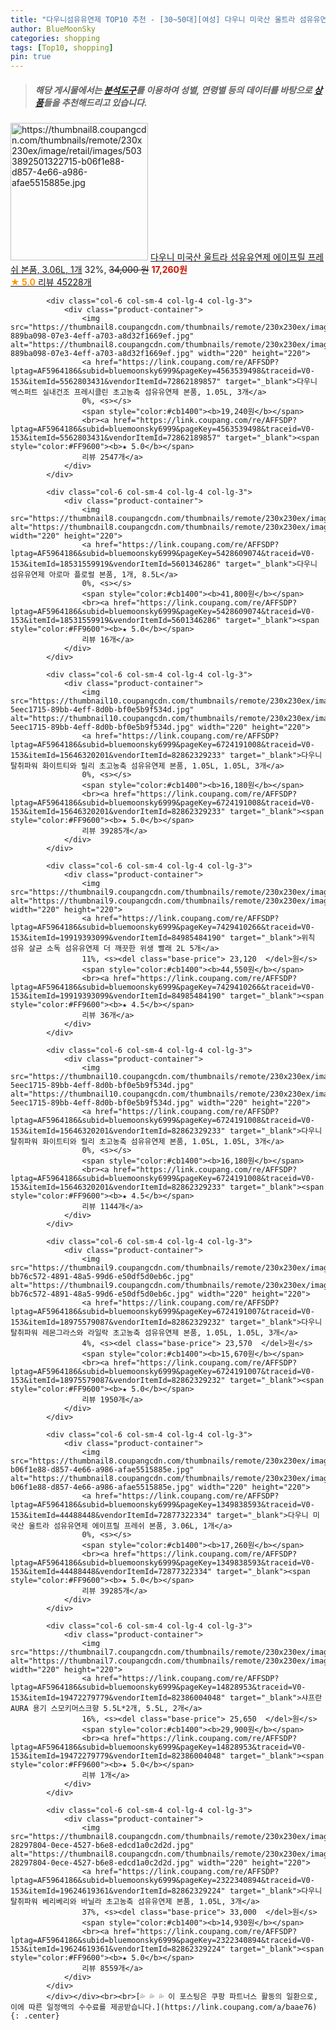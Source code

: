 ```yaml
---
title: "다우니섬유유연제 TOP10 추천 - [30~50대][여성] 다우니 미국산 울트라 섬유유연제 에이프릴 프레쉬 본품, 3.06L, 1개"
author: BlueMoonSky
categories: shopping
tags: [Top10, shopping]
pin: true
---
```


> ##### 해당 게시물에서는 [**분석도구**](https://itemscout.io/)를 이용하여 **성별**, **연령별** 등의 데이터를 바탕으로 [**상품**](https://link.coupang.com/a/baae76)들을 추천해드리고 있습니다.
<div class="container"><div class="row">
            <div class="col-6 col-sm-4 col-lg-4 col-lg-3">
                <div class="product-container">
                    <img src="https://thumbnail8.coupangcdn.com/thumbnails/remote/230x230ex/image/retail/images/5033892501322715-b06f1e88-d857-4e66-a986-afae5515885e.jpg" alt="https://thumbnail8.coupangcdn.com/thumbnails/remote/230x230ex/image/retail/images/5033892501322715-b06f1e88-d857-4e66-a986-afae5515885e.jpg" width="220" height="220">
                    <a href="https://link.coupang.com/re/AFFSDP?lptag=AF5964186&subid=bluemoonsky6999&pageKey=1349838593&traceid=V0-153&itemId=44488448&vendorItemId=72877322334" target="_blank">다우니 미국산 울트라 섬유유연제 에이프릴 프레쉬 본품, 3.06L, 1개</a>
                    32%, <s><del class="base-price"> 34,000  </del>원</s> 
                    <span style="color:#cb1400"><b>17,260원</b></span>
                    <br><a href="https://link.coupang.com/re/AFFSDP?lptag=AF5964186&subid=bluemoonsky6999&pageKey=1349838593&traceid=V0-153&itemId=44488448&vendorItemId=72877322334" target="_blank"><span style="color:#FF9600"><b>★ 5.0</b></span>
                    리뷰 45228개</a>
                </div>
            </div>
            
            <div class="col-6 col-sm-4 col-lg-4 col-lg-3">
                <div class="product-container">
                    <img src="https://thumbnail8.coupangcdn.com/thumbnails/remote/230x230ex/image/retail/images/5129275435473444-889ba098-07e3-4eff-a703-a8d32f1669ef.jpg" alt="https://thumbnail8.coupangcdn.com/thumbnails/remote/230x230ex/image/retail/images/5129275435473444-889ba098-07e3-4eff-a703-a8d32f1669ef.jpg" width="220" height="220">
                    <a href="https://link.coupang.com/re/AFFSDP?lptag=AF5964186&subid=bluemoonsky6999&pageKey=4563539498&traceid=V0-153&itemId=5562803431&vendorItemId=72862189857" target="_blank">다우니 엑스퍼트 실내건조 프레시클린 초고농축 섬유유연제 본품, 1.05L, 3개</a>
                    0%, <s></s> 
                    <span style="color:#cb1400"><b>19,240원</b></span>
                    <br><a href="https://link.coupang.com/re/AFFSDP?lptag=AF5964186&subid=bluemoonsky6999&pageKey=4563539498&traceid=V0-153&itemId=5562803431&vendorItemId=72862189857" target="_blank"><span style="color:#FF9600"><b>★ 5.0</b></span>
                    리뷰 2547개</a>
                </div>
            </div>
            
            <div class="col-6 col-sm-4 col-lg-4 col-lg-3">
                <div class="product-container">
                    <img src="https://thumbnail8.coupangcdn.com/thumbnails/remote/230x230ex/image/vendor_inventory/6dcf/542e0f55881575a12ac7bac1eae2f1907d7904fb30daffac5383088628a0.jpg" alt="https://thumbnail8.coupangcdn.com/thumbnails/remote/230x230ex/image/vendor_inventory/6dcf/542e0f55881575a12ac7bac1eae2f1907d7904fb30daffac5383088628a0.jpg" width="220" height="220">
                    <a href="https://link.coupang.com/re/AFFSDP?lptag=AF5964186&subid=bluemoonsky6999&pageKey=5428609074&traceid=V0-153&itemId=18531559919&vendorItemId=5601346286" target="_blank">다우니 섬유유연제 아로마 플로럴 본품, 1개, 8.5L</a>
                    0%, <s></s> 
                    <span style="color:#cb1400"><b>41,800원</b></span>
                    <br><a href="https://link.coupang.com/re/AFFSDP?lptag=AF5964186&subid=bluemoonsky6999&pageKey=5428609074&traceid=V0-153&itemId=18531559919&vendorItemId=5601346286" target="_blank"><span style="color:#FF9600"><b>★ 5.0</b></span>
                    리뷰 16개</a>
                </div>
            </div>
            
            <div class="col-6 col-sm-4 col-lg-4 col-lg-3">
                <div class="product-container">
                    <img src="https://thumbnail10.coupangcdn.com/thumbnails/remote/230x230ex/image/retail/images/4340648867049258-5eec1715-89bb-4eff-8d0b-bf0e5b9f534d.jpg" alt="https://thumbnail10.coupangcdn.com/thumbnails/remote/230x230ex/image/retail/images/4340648867049258-5eec1715-89bb-4eff-8d0b-bf0e5b9f534d.jpg" width="220" height="220">
                    <a href="https://link.coupang.com/re/AFFSDP?lptag=AF5964186&subid=bluemoonsky6999&pageKey=6724191008&traceid=V0-153&itemId=15646320201&vendorItemId=82862329233" target="_blank">다우니 탈취파워 화이트티와 릴리 초고농축 섬유유연제 본품, 1.05L, 1.05L, 3개</a>
                    0%, <s></s> 
                    <span style="color:#cb1400"><b>16,180원</b></span>
                    <br><a href="https://link.coupang.com/re/AFFSDP?lptag=AF5964186&subid=bluemoonsky6999&pageKey=6724191008&traceid=V0-153&itemId=15646320201&vendorItemId=82862329233" target="_blank"><span style="color:#FF9600"><b>★ 5.0</b></span>
                    리뷰 39285개</a>
                </div>
            </div>
            
            <div class="col-6 col-sm-4 col-lg-4 col-lg-3">
                <div class="product-container">
                    <img src="https://thumbnail9.coupangcdn.com/thumbnails/remote/230x230ex/image/vendor_inventory/58c3/f3e8f3c50e4bf1c1272d9a621de01ace6c065c8bb2b71a603519cacba55d.jpg" alt="https://thumbnail9.coupangcdn.com/thumbnails/remote/230x230ex/image/vendor_inventory/58c3/f3e8f3c50e4bf1c1272d9a621de01ace6c065c8bb2b71a603519cacba55d.jpg" width="220" height="220">
                    <a href="https://link.coupang.com/re/AFFSDP?lptag=AF5964186&subid=bluemoonsky6999&pageKey=7429410266&traceid=V0-153&itemId=19919393099&vendorItemId=84985484190" target="_blank">위칙 섬유 살균 소독 섬유유연제 더 깨끗한 위생 빨래 2L 5개</a>
                    11%, <s><del class="base-price"> 23,120  </del>원</s> 
                    <span style="color:#cb1400"><b>44,550원</b></span>
                    <br><a href="https://link.coupang.com/re/AFFSDP?lptag=AF5964186&subid=bluemoonsky6999&pageKey=7429410266&traceid=V0-153&itemId=19919393099&vendorItemId=84985484190" target="_blank"><span style="color:#FF9600"><b>★ 4.5</b></span>
                    리뷰 36개</a>
                </div>
            </div>
            
            <div class="col-6 col-sm-4 col-lg-4 col-lg-3">
                <div class="product-container">
                    <img src="https://thumbnail10.coupangcdn.com/thumbnails/remote/230x230ex/image/retail/images/4340648867049258-5eec1715-89bb-4eff-8d0b-bf0e5b9f534d.jpg" alt="https://thumbnail10.coupangcdn.com/thumbnails/remote/230x230ex/image/retail/images/4340648867049258-5eec1715-89bb-4eff-8d0b-bf0e5b9f534d.jpg" width="220" height="220">
                    <a href="https://link.coupang.com/re/AFFSDP?lptag=AF5964186&subid=bluemoonsky6999&pageKey=6724191008&traceid=V0-153&itemId=15646320201&vendorItemId=82862329233" target="_blank">다우니 탈취파워 화이트티와 릴리 초고농축 섬유유연제 본품, 1.05L, 1.05L, 3개</a>
                    0%, <s></s> 
                    <span style="color:#cb1400"><b>16,180원</b></span>
                    <br><a href="https://link.coupang.com/re/AFFSDP?lptag=AF5964186&subid=bluemoonsky6999&pageKey=6724191008&traceid=V0-153&itemId=15646320201&vendorItemId=82862329233" target="_blank"><span style="color:#FF9600"><b>★ 4.5</b></span>
                    리뷰 1144개</a>
                </div>
            </div>
            
            <div class="col-6 col-sm-4 col-lg-4 col-lg-3">
                <div class="product-container">
                    <img src="https://thumbnail9.coupangcdn.com/thumbnails/remote/230x230ex/image/retail/images/5644277416364736-bb76c572-4891-48a5-99d6-e50df5d0eb6c.jpg" alt="https://thumbnail9.coupangcdn.com/thumbnails/remote/230x230ex/image/retail/images/5644277416364736-bb76c572-4891-48a5-99d6-e50df5d0eb6c.jpg" width="220" height="220">
                    <a href="https://link.coupang.com/re/AFFSDP?lptag=AF5964186&subid=bluemoonsky6999&pageKey=6724191007&traceid=V0-153&itemId=18975579087&vendorItemId=82862329232" target="_blank">다우니 탈취파워 레몬그라스와 라일락 초고농축 섬유유연제 본품, 1.05L, 1.05L, 3개</a>
                    4%, <s><del class="base-price"> 23,570  </del>원</s> 
                    <span style="color:#cb1400"><b>15,670원</b></span>
                    <br><a href="https://link.coupang.com/re/AFFSDP?lptag=AF5964186&subid=bluemoonsky6999&pageKey=6724191007&traceid=V0-153&itemId=18975579087&vendorItemId=82862329232" target="_blank"><span style="color:#FF9600"><b>★ 5.0</b></span>
                    리뷰 1950개</a>
                </div>
            </div>
            
            <div class="col-6 col-sm-4 col-lg-4 col-lg-3">
                <div class="product-container">
                    <img src="https://thumbnail8.coupangcdn.com/thumbnails/remote/230x230ex/image/retail/images/5033892501322715-b06f1e88-d857-4e66-a986-afae5515885e.jpg" alt="https://thumbnail8.coupangcdn.com/thumbnails/remote/230x230ex/image/retail/images/5033892501322715-b06f1e88-d857-4e66-a986-afae5515885e.jpg" width="220" height="220">
                    <a href="https://link.coupang.com/re/AFFSDP?lptag=AF5964186&subid=bluemoonsky6999&pageKey=1349838593&traceid=V0-153&itemId=44488448&vendorItemId=72877322334" target="_blank">다우니 미국산 울트라 섬유유연제 에이프릴 프레쉬 본품, 3.06L, 1개</a>
                    0%, <s></s> 
                    <span style="color:#cb1400"><b>17,260원</b></span>
                    <br><a href="https://link.coupang.com/re/AFFSDP?lptag=AF5964186&subid=bluemoonsky6999&pageKey=1349838593&traceid=V0-153&itemId=44488448&vendorItemId=72877322334" target="_blank"><span style="color:#FF9600"><b>★ 5.0</b></span>
                    리뷰 39285개</a>
                </div>
            </div>
            
            <div class="col-6 col-sm-4 col-lg-4 col-lg-3">
                <div class="product-container">
                    <img src="https://thumbnail7.coupangcdn.com/thumbnails/remote/230x230ex/image/vendor_inventory/602a/a5e3516066f1b8ced1ffddcd9d109ef0aab8aba06a8e26fd035b126b5859.jpg" alt="https://thumbnail7.coupangcdn.com/thumbnails/remote/230x230ex/image/vendor_inventory/602a/a5e3516066f1b8ced1ffddcd9d109ef0aab8aba06a8e26fd035b126b5859.jpg" width="220" height="220">
                    <a href="https://link.coupang.com/re/AFFSDP?lptag=AF5964186&subid=bluemoonsky6999&pageKey=14828953&traceid=V0-153&itemId=19472279779&vendorItemId=82386004048" target="_blank">샤프란 AURA 용기 스모키머스크향 5.5L*2개, 5.5L, 2개</a>
                    16%, <s><del class="base-price"> 25,650  </del>원</s> 
                    <span style="color:#cb1400"><b>29,900원</b></span>
                    <br><a href="https://link.coupang.com/re/AFFSDP?lptag=AF5964186&subid=bluemoonsky6999&pageKey=14828953&traceid=V0-153&itemId=19472279779&vendorItemId=82386004048" target="_blank"><span style="color:#FF9600"><b>★ 5.0</b></span>
                    리뷰 1개</a>
                </div>
            </div>
            
            <div class="col-6 col-sm-4 col-lg-4 col-lg-3">
                <div class="product-container">
                    <img src="https://thumbnail8.coupangcdn.com/thumbnails/remote/230x230ex/image/retail/images/5644118796645144-28297804-0ece-4527-b6e8-edcd1a0c2d2d.jpg" alt="https://thumbnail8.coupangcdn.com/thumbnails/remote/230x230ex/image/retail/images/5644118796645144-28297804-0ece-4527-b6e8-edcd1a0c2d2d.jpg" width="220" height="220">
                    <a href="https://link.coupang.com/re/AFFSDP?lptag=AF5964186&subid=bluemoonsky6999&pageKey=2322340894&traceid=V0-153&itemId=19624619361&vendorItemId=82862329224" target="_blank">다우니 탈취파워 베리베리와 바닐라 초고농축 섬유유연제 본품, 1.05L, 3개</a>
                    37%, <s><del class="base-price"> 33,000  </del>원</s> 
                    <span style="color:#cb1400"><b>14,930원</b></span>
                    <br><a href="https://link.coupang.com/re/AFFSDP?lptag=AF5964186&subid=bluemoonsky6999&pageKey=2322340894&traceid=V0-153&itemId=19624619361&vendorItemId=82862329224" target="_blank"><span style="color:#FF9600"><b>★ 5.0</b></span>
                    리뷰 8559개</a>
                </div>
            </div>
            </div></div><br><br>[💦 💦 💦 이 포스팅은 쿠팡 파트너스 활동의 일환으로, 이에 따른 일정액의 수수료를 제공받습니다.](https://link.coupang.com/a/baae76){: .center}